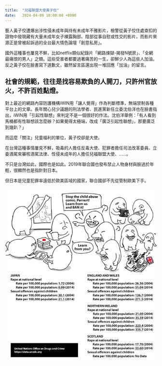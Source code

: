 ```yaml
---
title:  "兒福聯盟大使黃子佼"
date:   2024-04-08 10:00:00 +0800
---
```


藝人黃子佼遭爆出涉性侵未成年與持有未成年不雅影片，檢警從黃子佼住處查扣的證物中發現藏有大量未成年女子裸露胸部、陰部從事自慰或性交的影片，而影片來源正是曾被起訴過的全台最大情色論壇「創意私房」。

國外這種事也屢見不鮮，比如netflix類似紀錄片「網路煉獄-揭發N號房」、「全網最痛恨的男人」之類。這些受害者都要過著痛苦的一生，卻鮮少人為這些人加油。反之黃子佼在臉書寫下道歉文，雖然留言區還出現一堆回應「加油」的留言。

## 社會的規範，往往是找容易欺負的人開刀，只許州官放火，不許百姓點燈。

對上最近的網路內容防護機構iWIN用「讓人覺得」作為判斷標準，無端禁制各種平台上的文章。長年關心兒少議題的刑法學者、民進黨新任立委沈伯洋也在臉書指出，iWIN用「引起性聯想」來判定不是一個很好的作法。沈伯洋舉例：「有人看到馬桶都有性聯想該怎麼辦？如果覺得太極端，改成「廣泛引起性聯想」，那要廣泛到幾趴？」

而這麼「關注」兒童福利的單位，黃子佼卻是大使。

在台灣這種事情屢見不鮮，吸毒的人擔任反毒大使、犯罪者擔任司法改革委員、立委酒駕來審核酒駕法律、性侵未成年的人擔任兒福聯盟大使、……。

不只是台灣如此，國際也是如此。2019年聯合國也發布禁止人物身材與臉過於年輕，很顯然也是指針對日本。

但日本是兒童犯罪率遠低於歐美區域的國家，聯合國卻不先從管制歐美下手。

![](./images/2019/兒童犯罪率.webp)